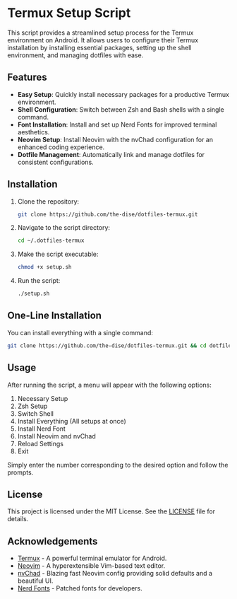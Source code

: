 # Termux Setup Script

This script provides a streamlined setup process for the Termux environment on Android. It allows users to configure their Termux installation by installing essential packages, setting up the shell environment, and managing dotfiles with ease.

## Features

- **Easy Setup**: Quickly install necessary packages for a productive Termux environment.
- **Shell Configuration**: Switch between Zsh and Bash shells with a single command.
- **Font Installation**: Install and set up Nerd Fonts for improved terminal aesthetics.
- **Neovim Setup**: Install Neovim with the nvChad configuration for an enhanced coding experience.
- **Dotfile Management**: Automatically link and manage dotfiles for consistent configurations.

## Installation

1. Clone the repository:

   ```bash
   git clone https://github.com/the-dise/dotfiles-termux.git
   ```

2. Navigate to the script directory:

   ```bash
   cd ~/.dotfiles-termux
   ```

3. Make the script executable:

   ```bash
   chmod +x setup.sh
   ```

4. Run the script:

   ```bash
   ./setup.sh
   ```

## One-Line Installation

You can install everything with a single command:

```bash
git clone https://github.com/the-dise/dotfiles-termux.git && cd dotfiles-termux && chmod +x setup.sh && ./setup.sh
```

## Usage

After running the script, a menu will appear with the following options:

1. Necessary Setup
2. Zsh Setup
3. Switch Shell
4. Install Everything (All setups at once)
5. Install Nerd Font
6. Install Neovim and nvChad
9. Reload Settings
0. Exit

Simply enter the number corresponding to the desired option and follow the prompts.

## License

This project is licensed under the MIT License. See the [LICENSE](LICENSE) file for details.

## Acknowledgements

- [Termux](https://termux.com/) - A powerful terminal emulator for Android.
- [Neovim](https://neovim.io/) - A hyperextensible Vim-based text editor.
- [nvChad](https://nvchad.com/) - Blazing fast Neovim config providing solid defaults and a beautiful UI.
- [Nerd Fonts](https://www.nerdfonts.com/) - Patched fonts for developers.
